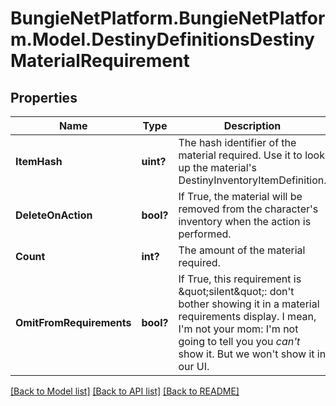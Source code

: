 # BungieNetPlatform.BungieNetPlatform.Model.DestinyDefinitionsDestinyMaterialRequirement
## Properties

Name | Type | Description | Notes
------------ | ------------- | ------------- | -------------
**ItemHash** | **uint?** | The hash identifier of the material required. Use it to look up the material&#39;s DestinyInventoryItemDefinition. | [optional] 
**DeleteOnAction** | **bool?** | If True, the material will be removed from the character&#39;s inventory when the action is performed. | [optional] 
**Count** | **int?** | The amount of the material required. | [optional] 
**OmitFromRequirements** | **bool?** | If True, this requirement is \&quot;silent\&quot;: don&#39;t bother showing it in a material requirements display. I mean, I&#39;m not your mom: I&#39;m not going to tell you you *can&#39;t* show it. But we won&#39;t show it in our UI. | [optional] 

[[Back to Model list]](../README.md#documentation-for-models) [[Back to API list]](../README.md#documentation-for-api-endpoints) [[Back to README]](../README.md)


